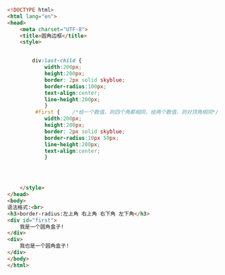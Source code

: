 
<BlogInfo id="284" title="40.圆角边框" author="白日梦想猿" pv=0 read_times=0 pre_cost_time=0分37秒 category="css学习" tag_list="['css学习']" create_time="2020.07.20 13:11:38" update_time="2020.07.20 13:32:44" />

```html
<!DOCTYPE html>
<html lang="en">
<head>
    <meta charset="UTF-8">
    <title>圆角边框</title>
    <style>


        div:last-child {
            width:200px;
            height:200px;
            border: 2px solid skyblue;
            border-radius:100px;
            text-align:center;
            line-height:200px;
            }
         #first {    /*给一个数值，则四个角都相同，给两个数值，则对顶角相同*/
            width:200px;
            height:200px;
            border: 2px solid skyblue;
            border-radius:10px 50px;
            line-height:200px;
            text-align:center;
            }




    </style>
</head>
<body>
语法格式:<br>
<h3>border-radius:左上角 右上角 右下角 左下角</h3>
<div id="first">
    我是一个圆角盒子!
</div>
<div>
    我也是一个圆角盒子!
</div>
</body>
</html>
```
